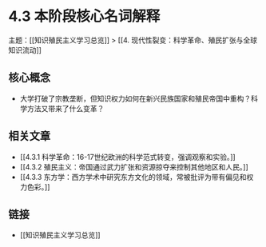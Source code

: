 # 4.3 本阶段核心名词解释

主题：[[知识殖民主义学习总览]] > [[4. 现代性裂变：科学革命、殖民扩张与全球知识流动]]

## 核心概念

- 大学打破了宗教垄断，但知识权力如何在新兴民族国家和殖民帝国中重构？科学方法又带来了什么变革？

## 相关文章

- [[4.3.1 科学革命：16-17世纪欧洲的科学范式转变，强调观察和实验。]]
- [[4.3.2 殖民主义：帝国通过武力扩张和资源掠夺来控制其他地区和人民。]]
- [[4.3.3 东方学：西方学术中研究东方文化的领域，常被批评为带有偏见和权力色彩。]]

## 链接

- [[知识殖民主义学习总览]]
